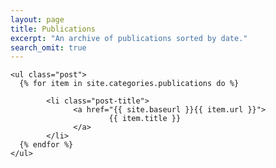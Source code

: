 ```yaml
---
layout: page
title: Publications
excerpt: "An archive of publications sorted by date."
search_omit: true
---
```



<div class="toc">

    <ul class="post">
      {% for item in site.categories.publications do %}
        
            <li class="post-title">
                  <a href="{{ site.baseurl }}{{ item.url }}">
                          {{ item.title }}
                  </a>
            </li>
      {% endfor %}
    </ul>  
</div>
